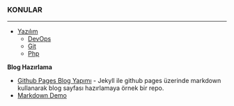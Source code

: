 ### KONULAR
---
+ [Yazılım](https://github.com/cllsrm/notes/blob/main/mds/yaz%C4%B1l%C4%B1m.md)
  + [DevOps](https://github.com/cllsrm/notes/blob/main/mds/devops.md)
  + [Git](https://github.com/cllsrm/notes/blob/main/mds/git.md)
  + [Php](https://github.com/cllsrm/notes/blob/main/mds/php.md)

__Blog Hazırlama__
+ [Github Pages Blog Yapımı](https://github.com/mehmetakifakkus/blogTemplate) - Jekyll ile github pages üzerinde markdown kullanarak blog sayfası hazırlamaya örnek bir repo.
+ [Markdown Demo](https://markdown-it.github.io/)
